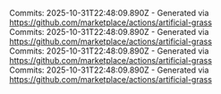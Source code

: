 Commits: 2025-10-31T22:48:09.890Z - Generated via https://github.com/marketplace/actions/artificial-grass
<br>
Commits: 2025-10-31T22:48:09.890Z - Generated via https://github.com/marketplace/actions/artificial-grass
<br>
Commits: 2025-10-31T22:48:09.890Z - Generated via https://github.com/marketplace/actions/artificial-grass
<br>
Commits: 2025-10-31T22:48:09.890Z - Generated via https://github.com/marketplace/actions/artificial-grass
<br>
